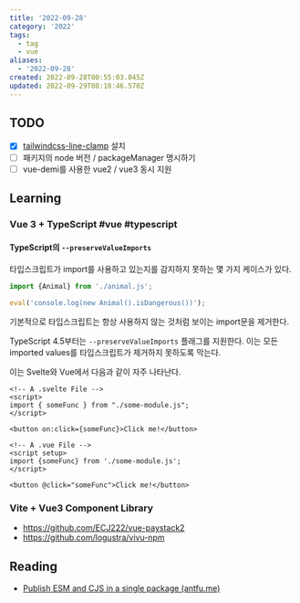 ```yaml
---
title: '2022-09-28'
category: '2022'
tags:
  - tag
  - vue
aliases:
  - '2022-09-28'
created: 2022-09-28T00:55:03.045Z
updated: 2022-09-29T08:18:46.570Z
---
```


## TODO

- [x] [tailwindcss-line-clamp](https://github.com/tailwindlabs/tailwindcss-line-clamp) 설치
- [ ] 패키지의 node 버전 / packageManager 명시하기
- [ ] vue-demi를 사용한 vue2 / vue3 동시 지원

## Learning

### Vue 3 + TypeScript #vue #typescript

#### TypeScript의 `--preserveValueImports`

타입스크립트가 import를 사용하고 있는지를 감지하지 못하는 몇 가지 케이스가 있다.

```js
import {Animal} from './animal.js';

eval('console.log(new Animal().isDangerous())');
```

기본적으로 타입스크립트는 항상 사용하지 않는 것처럼 보이는 import문을 제거한다.

TypeScript 4.5부터는 `--preserveValueImports` 플래그를 지원한다. 이는 모든 imported values를 타입스크립트가 제거하지 못하도록 막는다.

이는 Svelte와 Vue에서 다음과 같이 자주 나타난다.

```svelte
<!-- A .svelte File -->
<script>
import { someFunc } from "./some-module.js";
</script>

<button on:click={someFunc}>Click me!</button>
```

```vue
<!-- A .vue File -->
<script setup>
import {someFunc} from './some-module.js';
</script>

<button @click="someFunc">Click me!</button>
```

### Vite + Vue3 Component Library

- https://github.com/ECJ222/vue-paystack2
- https://github.com/logustra/vivu-npm

## Reading

- [Publish ESM and CJS in a single package (antfu.me)](https://antfu.me/posts/publish-esm-and-cjs)
